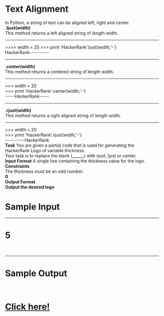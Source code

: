 <h1>Text Alignment</h1>

In Python, a string of text can be aligned left, right and center.
<br>
<b>.ljust(width)</b>
<br>
This method returns a left aligned string of length width.
<br>
<hr>
>>>> width = 20
>>> print 'HackerRank'.ljust(width,'-')<br>
HackerRank---------- 
<hr>
<b>.center(width)</b>
<br>
This method returns a centered string of length width.
<hr>
>>> width = 20<br>
>>> print 'HackerRank'.center(width,'-')<br>
-----HackerRank-----<br>
<hr>
<b>.rjust(width)</b><br>
This method returns a right aligned string of length width.
<hr>
>>> width = 20<br>
>>> print 'HackerRank'.rjust(width,'-')</br>
----------HackerRank<br>
<b>Task</b>
You are given a partial code that is used for generating the HackerRank Logo of variable thickness. <br>
Your task is to replace the blank (______) with rjust, ljust or center.<br>
<b>Input Format</b>
A single line containing the thickness value for the logo.<br>
<b>Constraints</b><br>
The thickness must be an odd number. <br>
<b>0<thickness<50</b><br>
<b>Output Format</b><br>
Output the desired logo<br>
<h1>Sample Input</h1>
<hr>
<h1>5</h1><br>
<hr>
<h1>Sample Output</h1><br>
<a href="https://hr-testcases-us-east-1.s3.amazonaws.com/9953/output03.txt?AWSAccessKeyId=AKIAJ4WZFDFQTZRGO3QA&Expires=1556612515&Signature=kZtDim%2FKDBLH1ayZRh%2BNF%2Fejssk%3D&response-content-type=text%2Fplain"><h1> Click here! </h1>
